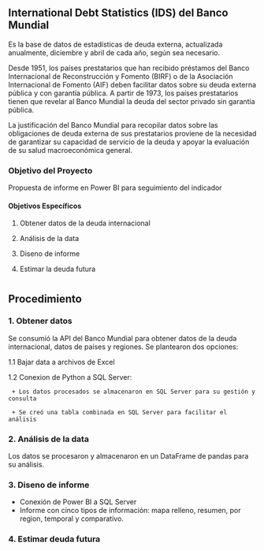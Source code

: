 ## International Debt Statistics (IDS) del Banco Mundial

Es la base de datos de estadísticas de deuda externa, actualizada anualmente, diciembre y abril de cada año, según sea necesario. 

Desde 1951, los países prestatarios que han recibido préstamos del Banco Internacional de Reconstrucción y Fomento (BIRF) o de la Asociación Internacional de Fomento (AIF) deben facilitar datos sobre su deuda externa pública y con garantía pública. A partir de 1973, los países prestatarios tienen que revelar al Banco Mundial la deuda del sector privado sin garantía pública. 

La justificación del Banco Mundial para recopilar datos sobre las obligaciones de deuda externa de sus prestatarios proviene de la necesidad de garantizar su capacidad de servicio de la deuda y apoyar la evaluación de su salud macroeconómica general. 

### Objetivo del Proyecto

Propuesta de informe en Power BI para seguimiento del indicador

#### Objetivos Específicos 

1. Obtener datos de la deuda internacional

2. Análisis de la data 

3. Diseno de informe
 
4. Estimar la deuda futura

# 

## Procedimiento

### 1. Obtener datos 
Se consumió la API del Banco Mundial para obtener datos de la deuda internacional, datos de países y regiones. Se plantearon dos opciones:

1.1 Bajar data a archivos de Excel

1.2 Conexion de Python a SQL Server:

     + Los datos procesados se almacenaron en SQL Server para su gestión y consulta
     
     + Se creó una tabla combinada en SQL Server para facilitar el análisis

###  2. Análisis de la data 
Los datos se procesaron y almacenaron en un DataFrame de pandas para su análisis.

### 3. Diseno de informe
+ Conexión de Power BI a SQL Server
+ Informe con cinco tipos de información: mapa relleno, resumen, por region, temporal y comparativo.    

### 4. Estimar deuda futura

